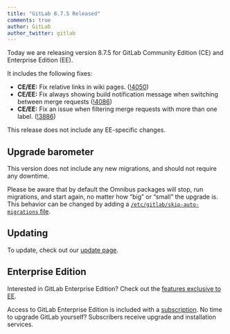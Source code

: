 ```yaml
---
title: "GitLab 8.7.5 Released"
comments: true
author: GitLab
author_twitter: gitlab
---
```


Today we are releasing version 8.7.5 for GitLab Community Edition (CE) and
Enterprise Edition (EE).

It includes the following fixes:

- **CE/EE:** Fix relative links in wiki pages. ([!4050])
- **CE/EE:** Fix always showing build notification message when switching
  between merge requests ([!4086])
- **CE/EE:** Fix an issue when filtering merge requests with more than one
  label. ([!3886])

This release does not include any EE-specific changes.

<!-- more -->

## Upgrade barometer

This version does not include any new migrations, and should not require any
downtime.

Please be aware that by default the Omnibus packages will stop, run migrations,
and start again, no matter how “big” or “small” the upgrade is. This behavior
can be changed by adding a [`/etc/gitlab/skip-auto-migrations`
file](http://doc.gitlab.com/omnibus/update/README.html).

## Updating

To update, check out our [update page](https://about.gitlab.com/update).

## Enterprise Edition

Interested in GitLab Enterprise Edition? Check out the [features exclusive to
EE](https://about.gitlab.com/features/#enterprise).

Access to GitLab Enterprise Edition is included with a [subscription](http://www.gitlab.com/subscription/).
No time to upgrade GitLab yourself? Subscribers receive upgrade and installation
services.

[!4050]: https://gitlab.com/gitlab-org/gitlab-ce/merge_requests/4050
[!4086]: https://gitlab.com/gitlab-org/gitlab-ce/merge_requests/4086
[!3886]: https://gitlab.com/gitlab-org/gitlab-ce/merge_requests/3886
